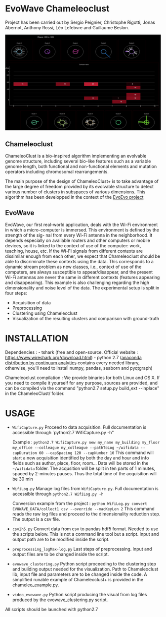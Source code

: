 # EvoWave Chameleoclust
Project has been carried out by Sergio Peignier, Christophe Rigotti, Jonas Abernot, Anthony Rossi, Léo Lefebvre and Guillaume Beslon.

[![evowave visualization](https://github.com/SergioPeignier/EvoWave_Chameleoclust/blob/master/evowave_visualization.png)](https://www.youtube.com/watch?v=sJSr2BsZWJQ&feature=youtu.be)


## Chameleoclust

ChameleoClust is a bio-inspired algorithm implementing an evolvable genome structure, including several bio-like features such as a variable genome length, both functional and non-functional elements and mutation operators including chromosomal rearrangements.

The main purpose of the design of ChameleoClust+ is to take advantage of the large degree of freedom provided by its evolvable structure to detect various number of clusters in subspaces of various dimensions.
This algorithm has been developped in the context of the [EvoEvo project](https://evoevo.liris.cnrs.fr/)

## EvoWave

EvoWave, our first real-world application, deals with the Wi-Fi environment in which a micro-computer is immersed. This environment is defined by the strength of the sig- nal from every Wi-Fi antenna in the neighborhood. It depends especially on available routers and other computers or mobile devices, so it is linked to the context of use of the computer: work, teaching, house, etc. If the Wi-Fi signals from different contexts are dissimilar enough from each other, we expect that Chameleoclust should be able to discriminate these contexts using the data. This corresponds to a dynamic stream problem as new classes, i.e., context of use of the computers, are always susceptible to appear/disappear, and the present Wi-Fi antennas are never the same in different contexts (features appearing and disappearing). This example is also challenging regarding the high dimensionality and noise level of the data. The experimental setup is split in four steps:

+ Acquisition of data
+ Preprocessing
+ Clustering using Chameleoclust
+ Visualization of the resulting clusters and comparison with ground-truth


# INSTALLATION

Dependencies :
    - tshark (free and open-source. Official website : https://www.wireshark.org/download.html)
    - python 2.7 ([anaconda distribution by continuum analytics](https://www.continuum.io/downloads) contains every needed library, otherwise, you'll need to install numpy, pandas, seaborn and pyqtgraph)

Chameleoclust compilation :
    We provide binaries for both Linux and OS X. If you need to compile it yourself for any purpose, sources are provided, and can be compiled via the command "python2.7 setup.py build_ext --inplace" in the ChameleoClust/ folder.

# USAGE

+ `WifiCapture.py`
    Proceed to data acquisition. Full documentation is accessible through `python2.7 WifiCapture.py -h"

    Example : `python2.7 WifiCapture.py new my_name my_building my_floor my_office --colleague my_colleague --pathToLog ~/wifidata --capDuration 60 --capSpacing 120 --capNumber 10`
    This command will start a new acquisition identified by both the day and hour and info fields such as author, place, floor, room... Data will be stored in the `~/wifidata` folder. The acqusition will be split in ten parts of 1 minutes, spaced by 2-minutes pauses. Thus the total time of the acquisition will be 30 min

+ `WifiLog.py`
    Manage log files from `WifiCapture.py`. Full documentation is accessible through `python2.7 WifiLog.py -h`

    Conversion example from the project : `python WifiLog.py convert EVOWAVE_DATA/collect1 csv --override --macKeyLen 2`
    This command reads the raw log files and proceed to the dimensionality reduction step. The output is a csv file.

+ `csv2h5.py`
    Convert data from csv to pandas hdf5 format. Needed to use the scripts below.
    This is not a command line tool but a script. Input and output path are to be modified inside the script.

+ `preprocessing_logMax-log.py`
    Last steps of preprocessing.
    Input and output files are to be changed inside the script.

+ `evowave_clustering.py`
    Python script proceeding to the clustering step and building output needed for the visualization.
    Path to Chameleoclust lib, input file and parameters are to be changed inside the code. A simplified runable example of Chameleoclust+ is provided in the chameleo_example.py.

+ `video_evowave.py`
    Python script producing the visual from log files produced by the evowave_clustering.py script.

All scripts should be launched with python2.7
